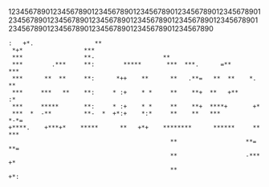 12345678901234567890123456789012345678901234567890123456789012345678901234567890123456789012345678901234567890123456789012345678901234567890123456789012345678901234567890
                                                                                                                                                                  
                                                                                                                                                                  
    :   +*.                 **                                                   
     *+*                 ***                                                     
     ***                 **-                   **                                
     ***        .***     **:        *****       ***  ***.      =**        ***    
     ***      **  **     **:      *++    **      **   .**=   **  **    *.  **    
     ***     ***   **    **:     * :+    * *     **    **+  **   +**      :*     
     ***     *****       **:     * :+    * *     **    **+  ****+       +*       
     ***  *  -**         **-  *  +*:+    *:*     **    **   ***           *-*=   
    +****.    +***+*    *****      **   +*+    ********      ******     **  ***  
                                                 **                   **=   **=  
                                                 **                   -*** +*    
                                                 **                     +*:      
                                                                                 


